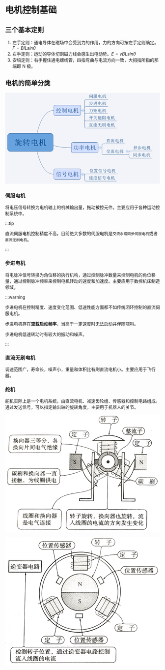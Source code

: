 # 电机控制基础

## 三个基本定则

1. 左手定则：通电导体在磁场中会受到力的作用，力的方向可按左手定则确定。$F=BIL sin\theta$
2. 右手定则：运动的导体切割磁力线会感生出电动势。$E=vBL sin\theta$
3. 安培定则：右手握住通电螺线管，四指弯曲与电流方向一致，大拇指所指的那端即 N 极。

## 电机的简单分类

![电机的分类](../.vuepress/public/images/ee/motor/motor_category.png)

### 伺服电机

将电压信号转换为电机轴上的机械输出量，拖动被控元件。主要应用于各种运动控制系统中。

:::tip

直流伺服电机控制精度不高，目前绝大多数的伺服电机是`交流永磁同步伺服电机`或者`直流无刷电机`。

:::

### 步进电机

将电脉冲信号转换为角位移的执行机构，通过控制脉冲数量来控制电机的角位移量，通过控制脉冲频率来控制电机转动的速度和加速度。主要应用于数控机床制造领域。

:::warning

步进电机在控制精度、速度变化范围、低速性能方面都不如传统闭环控制的直流伺服电机。

步进电机存在**空载启动频率**，当高于一定速度时无法启动并伴随啸叫。

步进电机低速转动时有较大的振动和噪声。

:::

### 直流无刷电机

调速范围广，寿命长，噪声小，重量和体积比有刷直流电机小。主要应用于飞行器。

### 舵机

舵机实际上是一个电机系统，由直流电机、减速齿轮组、传感器和控制电路组成。通过发送信号，可以指定输出轴的旋转角度。主要用于机器人的关节。

![有刷直流电机示意图](../.vuepress/public/images/ee/motor/brash_motor.png)

![无刷直流电机示意图](../.vuepress/public/images/ee/motor/brashless_motor.png)